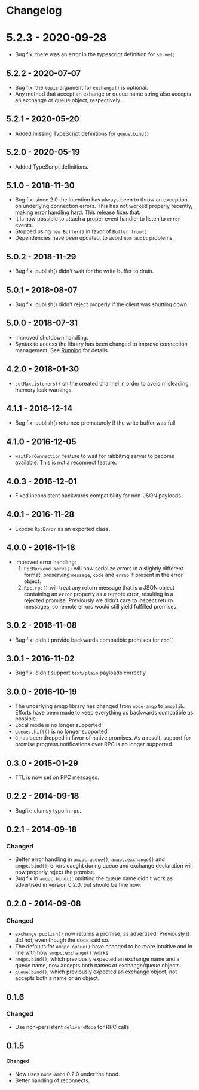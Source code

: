 Changelog
=========

# 5.2.3 - 2020-09-28

  * Bug fix: there was an error in the typescript definition for `serve()`

## 5.2.2 - 2020-07-07

  * Bug fix: the `topic` argument for `exchange()` is optional. 
  * Any method that accept an exhange or queue name string also
    accepts an exchange or queue object, respectively.

## 5.2.1 - 2020-05-20

  * Added missing TypeScript definitions for `queue.bind()`

## 5.2.0 - 2020-05-19

  * Added TypeScript definitions.

## 5.1.0 - 2018-11-30

  * Bug fix: since 2.0 the intention has always been to throw an
    exception on underlying connection errors. This has not worked
    properly recently, making error handling hard. This release fixes
    that.
  * It is now possible to attach a proper event handler to listen to
    `error` events.
  * Stopped using `new Buffer()` in favor of `Buffer.from()`
  * Dependencies have been updated, to avoid `npm audit` problems.
  
## 5.0.2 - 2018-11-29

  * Bug fix: publish() didn't wait for the write buffer to drain.

## 5.0.1 - 2018-08-07

  * Bug fix: publish() didn't reject properly if the client was
    shutting down.

## 5.0.0 - 2018-07-31

  * Improved shutdown handling. 
  * Syntax to access the library has been changed to improve
    connection management. See [Running](README.md#running) for
    details.

## 4.2.0 - 2018-01-30

  * `setMaxListeners()` on the created channel in order to avoid
    misleading memory leak warnings.

## 4.1.1 - 2016-12-14

  * Bug fix: publish() returned prematurely if the write buffer was full

## 4.1.0 - 2016-12-05

 * `waitForConnection` feature to wait for rabbitmq server to become
   available. This is not a reconnect feature.

## 4.0.3 - 2016-12-01

 * Fixed inconsistent backwards compatibility for non-JSON payloads.

## 4.0.1 - 2016-11-28

 * Expose `RpcError` as an exported class.

## 4.0.0 - 2016-11-18

 * Improved error handling:
   1. `RpcBackend.serve()` will now serialize errors in a slightly different
      format, preserving `message`, `code` and `errno` if present in
      the error object.
   2. `Rpc.rpc()` will treat any return message that is a JSON object
      containing an `error` property as a remote error, resulting in a
      rejected promise. Previously we didn't care to inspect return
      messages, so remote errors would still yield fulfilled promises.

## 3.0.2 - 2016-11-08

 * Bug fix: didn't provide backwards compatible promises for `rpc()`

## 3.0.1 - 2016-11-02

 * Bug fix: didn't support `text/plain` payloads correctly.

## 3.0.0 - 2016-10-19

 * The underlying amqp library has changed from `node-amqp` to
   `amqplib`. Efforts have been made to keep everything as backwards
   compatible as possible.
 * Local mode is no longer supported.
 * `queue.shift()` is no longer supported.
 * `Q` has been dropped in favor of native promises. As a result,
   support for promise progress notifications over RPC is no longer
   supported.

## 0.3.0 - 2015-01-29
 * TTL is now set on RPC messages.

## 0.2.2 - 2014-09-18
 * Bugfix: clumsy typo in rpc.

## 0.2.1 - 2014-09-18

### Changed
 * Better error handling in `amqpc.queue()`, `amqpc.exchange()` and
   `amqpc.bind()`; errors caught during queue and exchange declaration
   will now properly reject the promise.
 * Bug fix in `amqpc.bind()`: omitting the queue name didn't work as
   advertised in version 0.2.0, but should be fine now.

## 0.2.0 - 2014-09-08

### Changed
 * `exchange.publish()` now returns a promise, as
   advertised. Previously it did not, even though the docs said so.
 * The defaults for `amqpc.queue()` have changed to be more intuitive
   and in line with how `amqpc.exchange()` works.
 * `amqpc.bind()`, which previously expected an exchange name and a
   queue name, now accepts both names or exchange/queue objects.
 * `queue.bind()`, which previously expected an exchange object, not
   accepts both a name or an object.

## 0.1.6

### Changed
 * Use non-persistent `deliveryMode` for RPC calls.

## 0.1.5

#### Changed
 * Now uses `node-amqp` 0.2.0 under the hood.
 * Better handling of reconnects.
